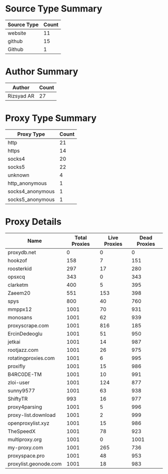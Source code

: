 # Source Type Summary

| Source Type | Count |
|-------------|-------|
| website | 11 |
| github | 15 |
| Github | 1 |


# Author Summary

| Author | Count |
|--------|-------|
| Rizsyad AR | 27 |


# Proxy Type Summary

| Proxy Type | Count |
|------------|-------|
| http | 21 |
| https | 14 |
| socks4 | 20 |
| socks5 | 22 |
| unknown | 4 |
| http_anonymous | 1 |
| socks4_anonymous | 1 |
| socks5_anonymous | 1 |


# Proxy Details

| Name | Total Proxies | Live Proxies | Dead Proxies |
|------|---------------|--------------|---------------|
| proxydb.net | 0 | 0 | 0 |
| hookzof | 158 | 7 | 151 |
| roosterkid | 297 | 17 | 280 |
| opsxcq | 343 | 0 | 343 |
| clarketm | 400 | 5 | 395 |
| Zaeem20 | 551 | 153 | 398 |
| spys | 800 | 40 | 760 |
| mmppx12 | 1001 | 70 | 931 |
| monosans | 1001 | 62 | 939 |
| proxyscrape.com | 1001 | 816 | 185 |
| ErcinDedeoglu | 1001 | 51 | 950 |
| jetkai | 1001 | 14 | 987 |
| rootjazz.com | 1001 | 26 | 975 |
| rotatingproxies.com | 1001 | 6 | 995 |
| proxifly | 1001 | 15 | 986 |
| B4RC0DE-TM | 1001 | 10 | 991 |
| zloi-user | 1001 | 124 | 877 |
| sunny9577 | 1001 | 63 | 938 |
| ShiftyTR | 993 | 16 | 977 |
| proxy4parsing | 1001 | 5 | 996 |
| proxy-list.download | 1001 | 2 | 999 |
| openproxylist.xyz | 1001 | 15 | 986 |
| TheSpeedX | 1001 | 78 | 923 |
| multiproxy.org | 1001 | 0 | 1001 |
| my-proxy.com | 1001 | 265 | 736 |
| proxyspace.pro | 1001 | 48 | 953 |
| proxylist.geonode.com | 1001 | 18 | 983 |

